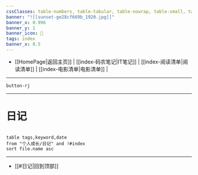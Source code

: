 ```yaml
---
cssClasses: table-numbers, table-tabular, table-nowrap, table-small, table-lines, row-lines, col-lines, row-alt, table-max
banner: "![[sunset-ge28cf669b_1920.jpg]]"
banner_x: 0.996
banner_y: 1
banner_icon: 🍋
tags: index
banner_x: 0.5
---
```


- [[HomePage|返回主页]]  | [[index-码农笔记|IT笔记]]  | [[index-阅读清单|阅读清单]] | [[index-电影清单|电影清单]] |
---

`button-rj`

---

# 日记   

```dataview 

table tags,keyword,date
from "个人成长/日记" and !#index
sort file.name asc

```

---
- [[#日记|回到顶部]]